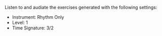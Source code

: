 Listen to and audiate the exercises generated with the following settings:

- Instrument: Rhythm Only
- Level: 1
- Time Signature: 3/2
